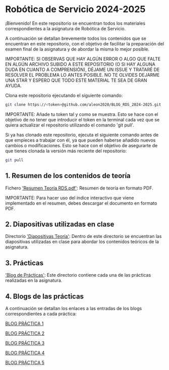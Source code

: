 # Robótica de Servicio 2024-2025

¡Bienvenido! En este repositorio se encuentran todos los materiales correspondientes a la asignatura de Robótica de Servicio.

A continuación se detallan brevemente todos los contenidos que se encuentran en este repositorio, con el objetivo de facilitar la preparación del examen final de la asignatura y de abordar la misma lo mejor posible.

IMPORTANTE: SI OBSERVAS QUE HAY ALGÚN ERROR O ALGO QUE FALTE EN ALGÚN ARCHIVO SUBIDO A ESTE REPOSITORIO (O SI HAY ALGUNA DUDA EN CUANTO A COMPRENSIÓN), DÉJAME UN ISSUE Y TRATARÉ DE RESOLVER EL PROBLEMA LO ANTES POSIBLE. NO TE OLVIDES DEJARME UNA STAR Y ESPERO QUE TODO ESTE MATERIAL TE SEA DE GRAN AYUDA.

Clona este repositorio ejecutando el siguiente comando:

```sh
git clone https://<token>@github.com/aleon2020/BLOG_RDS_2024-2025.git
```

IMPORTANTE: Añade tu token tal y como se muestra. Esto se hace con el objetivo de no tener que introducir el token en la terminal cada vez que se quiera actualizar el repositorio utilizando el comando 'git pull'.

Si ya has clonado este repositorio, ejecuta el siguiente comando antes de que empieces a trabajar con él, ya que pueden haberse añadido nuevos cambios o modificaciones. Esto se hace con el objetivo de asegurarte de que tienes clonada la versión más reciente del repositorio:

```sh
git pull
```

## 1. Resumen de los contenidos de teoría

Fichero ['Resumen Teoría RDS.pdf'](https://docs.google.com/document/d/1BE3WYjXCEu9SveKBCN_l4xKqosi09wyJqG8XwonbALo/edit?usp=sharing): Resumen de teoría en formato PDF.

IMPORTANTE: Para hacer uso del índice interactivo que viene implementado en el resumen, debes descargar el documento en formato PDF.

## 2. Diapositivas utilizadas en clase

Directorio ['Diapositivas Teoría'](https://github.com/aleon2020/BLOG_RDS_2024-2025/tree/main/Diapositivas%20Teor%C3%ADa): Dentro de este directorio se encuentran las diapositivas utilizadas en clase para abordar los contenidos teóricos de la asignatura.

## 3. Prácticas

['Blog de Prácticas'](https://github.com/aleon2020/BLOG_RDS_2024-2025/wiki): Este directorio contiene cada una de las prácticas realizadas en la asignatura.

## 4. Blogs de las prácticas

A continuación se detallan los enlaces a las entradas de los blogs correspondientes a cada práctica:

[BLOG PRÁCTICA 1](https://github.com/aleon2020/BLOG_RDS_2024-2025/wiki/P1.-Localized-Vacuum-Cleaner)

[BLOG PRÁCTICA 2](https://github.com/aleon2020/BLOG_RDS_2024-2025/wiki/P2.-Rescue-People)

[BLOG PRÁCTICA 3](https://github.com/aleon2020/BLOG_RDS_2024-2025/wiki/P3.-Autoparking)

[BLOG PRÁCTICA 4](https://github.com/aleon2020/BLOG_RDS_2024-2025/wiki/P4.-Amazon-Warehouse)

[BLOG PRÁCTICA 5](https://github.com/aleon2020/BLOG_RDS_2024-2025/wiki/P5.-X)
